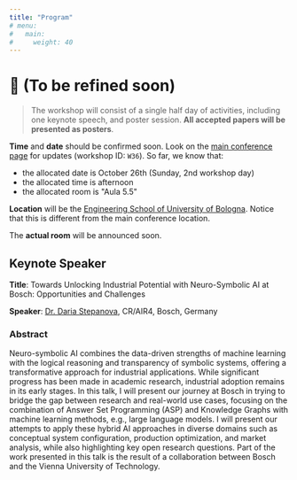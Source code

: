 ```yaml
---
title: "Program"
# menu:
#   main:
#     weight: 40
---
```


# 🚧 (To be refined soon)

> The workshop will consist of a single half day of activities, including one keynote speech, and poster session. 
> __All accepted papers will be presented as posters__.

<!-- While keynote speeches will be delivered by prominent figures in the NeSy community (preferably one from academia and one from industry), 
the poster sessions will be organized to allow authors to present their work to the audience. In particular, each poster shall correspond to one paper accepted for presentation by the program committee. Keynotes will address relevant open issues as well as key challenges affecting the development or deployment of NeSy in real-world scenarios. Moreover, we aim for keynote speakers to provide insights on the recent trends in NeSy engineering and future research directions. On the other hand, the preference for poster sessions over traditional paper presentations is motivated by the desire to foster discussion and interaction among participants. -->

__Time__ and __date__ should be confirmed soon.
Look on the [main conference page](https://ecai2025.org/workshops/) for updates (workshop ID: `W36`).
So far, we know that:
- the allocated date is October 26th (Sunday, 2nd workshop day)
- the allocated time is afternoon
- the allocated room is "Aula 5.5"

__Location__ will be the [Engineering School of University of Bologna](https://maps.app.goo.gl/o7nfmhguuheY5s9QA).
Notice that this is different from the main conference location.

The __actual room__ will be announced soon.

## Keynote Speaker

__Title__: Towards Unlocking Industrial Potential with Neuro-Symbolic AI at Bosch: Opportunities and Challenges

__Speaker__: [Dr. Daria Stepanova](https://dariastepanova.github.io/), CR/AIR4, Bosch, Germany

### Abstract

Neuro-symbolic AI combines the data-driven strengths of machine
learning with the logical reasoning and transparency of symbolic systems,
offering a transformative approach for industrial applications. While
significant progress has been made in academic research, industrial adoption
remains in its early stages. In this talk, I will present our journey at
Bosch in trying to bridge the gap between research and real-world use cases,
focusing on the combination of Answer Set Programming (ASP) and Knowledge
Graphs with machine learning methods, e.g., large language models. I will
present our attempts to apply these hybrid AI approaches in diverse domains
such as conceptual system configuration, production optimization, and market
analysis, while also highlighting key open research questions.  Part of the
work presented in this talk is the result of a collaboration between Bosch
and the Vienna University of Technology.
